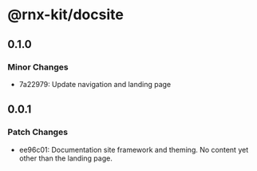 # @rnx-kit/docsite

## 0.1.0

### Minor Changes

- 7a22979: Update navigation and landing page

## 0.0.1

### Patch Changes

- ee96c01: Documentation site framework and theming. No content yet other than the landing page.
